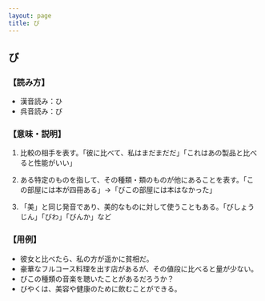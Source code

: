 ```yaml
---
layout: page
title: び
---
```

## び

### 【読み方】

- 漢音読み：ひ
- 呉音読み：び

### 【意味・説明】

1. 比較の相手を表す。「彼に比べて、私はまだまだだ」「これはあの製品と比べると性能がいい」

2. ある特定のものを指して、その種類・類のものが他にあることを表す。「この部屋には本が四冊ある」→「びこの部屋には本はなかった」

3. 「美」と同じ発音であり、美的なものに対して使うこともある。「びしょうじん」「びわ」「びんか」など

### 【用例】

- 彼女と比べたら、私の方が遥かに貧相だ。
- 豪華なフルコース料理を出す店があるが、その値段に比べると量が少ない。
- びこの種類の音楽を聴いたことがあるだろうか？
- びやくは、美容や健康のために飲むことができる。